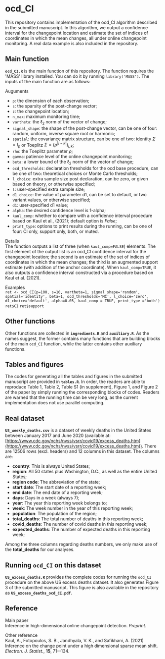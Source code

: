 # ocd_CI

This repository contains implementation of the ocd_CI algorithm described in the submitted manuscript. In this algorithm, we output a confidence interval for the changepoint location and estimate the set of indices of coordinates in which the mean changes, all under online changepoint monitoring. A real data example is also included in the repository.

## Main function
**`ocd_CI.R`** is the main function of this repository. The function requires the 'MASS' library installed. You can do it by running `library('MASS')`. The inputs of the main function are as follows:

Auguments
- `p`: the dimension of each observation;
-  `s`: the sparsity of the post-change vector;
-  `z`: the changepoint location;
- `n_max`: maximum monitoring time;
- `vartheta`: the $\ell_2$ norm of the vector of change;
- `signal_shape`: the shape of the post-change vector, can be one of four: random, uniform, inverse square root or harmonic;
- `spatial`: the covariance matrix structure, can be one of two: identity $\Sigma= I_p$ or Toeplitz $\Sigma = (\rho^{|j-k|})_{j,k}$;
- `rho`: the Toeplitz parameter $\rho$;
- `gamma`: patience level of the online changepoint monitoring;
- `beta`: a lower bound of the $\ell_2$ norm of the vector of change;
- `ocd_thresholds`: declaration thresholds for the ocd base procedure, can be one of two: theoretical choices or Monte Carlo thresholds;
- `l_choice`: extra sample size post declaration, can be zero, or given based on theory, or otherwise specified;
- `l`: user-specified extra sample size;
- `d1_choice`: the value of parameter d1, can be set to default, or two variant values, or otherwise specified;
- `d1`: user-specified d1 value;
- `alpha`: the desired confidence level is 1-alpha;
- `kaul_comp`: whether to compare with a confidence interval procedure based on Kaul et al., (2021); default option is *False*;
- `print_type`: options to print results during the running, can be one of four: CI only, support only, both, or muted.

Details <br />
The function outputs a list of three (when `kaul_comp=FALSE`) elements. The first element of the output list is an ocd_CI confidence interval for the changepoint location; the second is an estimate of the set of indices of coordinates in which the mean changes; the third is an augmented support estimate (with addition of the anchor coordinate). When `kaul_comp=TRUE`, it also outputs a confidence interval constructed via a procedure based on Kaul et al. (2021).

Examples <br />
`ret <- ocd_CI(p=100, s=10, vartheta=1, signal_shape='random', spatial='identity', beta=1, ocd_thresholds='MC', l_choice='zero', d1_choice='default', alpha=0.05, kaul_comp = TRUE, print_type ='both')`
`ret$CI`
`ret$support`

## Other functions
Other functions are collected in **`ingredients.R`** and **`auxiliary.R`**. As the names suggest, the former contains many functions that are building blocks of the main `ocd_CI` function, while the latter contains other auxiliary functions.

## Tables and figures
The codes for generating all the tables and figures in the submitted manuscript are provided in **`tables.R`**. In order, the readers are able to reproduce Table 1, Table 2, Table S1 (in supplement), Figure 1, and Figure 2 of the paper by simply running the corresponding blocks of codes. Readers are warned that the running time can be very long, as the current implementation does not use parallel computing.

## Real dataset
**`US_weekly_deaths.csv`** is a dataset of weekly deaths in the United States between January 2017 and June 2020 (available at: [https://www.cdc.gov/nchs/nvss/vsrr/covid19/excess_deaths.htm](https://www.cdc.gov/nchs/nvss/vsrr/covid19/excess_deaths.htm)). There are 12506 rows (excl. headers) and 12 columns in this dataset. The columns are:

- **country**: This is always United States;
-  **region**: All 50 states plus Washington, D.C., as well as the entire United States;
- **region code**: The abbreviation of the state;
- **start date**: The start date of a reporting week;
- **end date**: The end date of a reporting week;
- **days**: Days in a week (always 7);
- **year**: The year this reporting week belongs to;
-  **week**: The week number in the year of this reporting week;
-  **population**: The population of the region;
-   **total_deaths**: The total number of deaths in this reporting week;
-  **covid_deaths**: The number of covid deaths in this reporting week;
-  **expected_deaths**: The number of expected deaths in this reporting week;

Among the three columns regarding deaths numbers, we only make use of the **total_deaths** for our analyses.

## Running `ocd_CI` on this dataset
  **`US_excess_deaths.R`** provides the complete codes for running the `ocd_CI` procedure on the above US excess deaths dataset. It also generates Figure 3 of the submitted manuscript. This figure is also available in the repository as **`US_excess_deaths_ocd_CI.pdf`**.
  
## Reference
Main paper <br />
Inference in high-dimensional online changepoint detection. *Preprint*.

Other reference <br />
Kaul, A., Fotopoulos, S. B., Jandhyala, V. K., and Safikhani, A. (2021) Inference on the change point under a high dimensional sparse mean shift. *Electron. J. Statist.*, **15**, 71--134.
